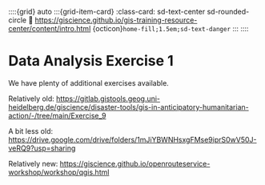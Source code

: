 ::::{grid} auto
:::{grid-item-card}
:class-card: sd-text-center sd-rounded-circle
:link: https://giscience.github.io/gis-training-resource-center/content/intro.html 
{octicon}`home-fill;1.5em;sd-text-danger`
:::
::::

# Data Analysis Exercise 1

We have plenty of additional exercises available.

Relatively old:
https://gitlab.gistools.geog.uni-heidelberg.de/giscience/disaster-tools/gis-in-anticipatory-humanitarian-action/-/tree/main/Exercise_9

A bit less old:
https://drive.google.com/drive/folders/1mJiYBWNHsxgFMse9iprS0wV50J-veRQ9?usp=sharing

Relatively new:
https://giscience.github.io/openrouteservice-workshop/workshop/qgis.html
